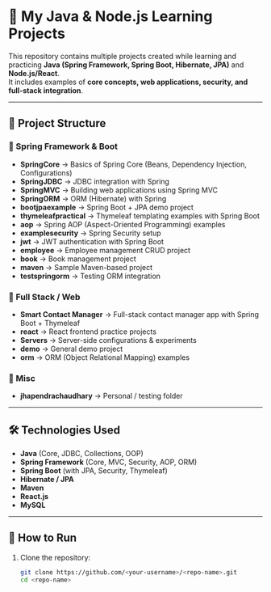 # 🚀 My Java & Node.js Learning Projects

This repository contains multiple projects created while learning and practicing **Java (Spring Framework, Spring Boot, Hibernate, JPA)** and **Node.js/React**.  
It includes examples of **core concepts, web applications, security, and full-stack integration**.

---

## 📂 Project Structure

### 🔹 Spring Framework & Boot
- **SpringCore** → Basics of Spring Core (Beans, Dependency Injection, Configurations)
- **SpringJDBC** → JDBC integration with Spring
- **SpringMVC** → Building web applications using Spring MVC
- **SpringORM** → ORM (Hibernate) with Spring
- **bootjpaexample** → Spring Boot + JPA demo project
- **thymeleafpractical** → Thymeleaf templating examples with Spring Boot
- **aop** → Spring AOP (Aspect-Oriented Programming) examples
- **examplesecurity** → Spring Security setup
- **jwt** → JWT authentication with Spring Boot
- **employee** → Employee management CRUD project
- **book** → Book management project
- **maven** → Sample Maven-based project
- **testspringorm** → Testing ORM integration

### 🔹 Full Stack / Web
- **Smart Contact Manager** → Full-stack contact manager app with Spring Boot + Thymeleaf
- **react** → React frontend practice projects
- **Servers** → Server-side configurations & experiments
- **demo** → General demo project
- **orm** → ORM (Object Relational Mapping) examples

### 🔹 Misc
- **jhapendrachaudhary** → Personal / testing folder

---

## 🛠️ Technologies Used
- **Java** (Core, JDBC, Collections, OOP)
- **Spring Framework** (Core, MVC, Security, AOP, ORM)
- **Spring Boot** (with JPA, Security, Thymeleaf)
- **Hibernate / JPA**
- **Maven**
- **React.js**
- **MySQL**
---

## 🚀 How to Run
1. Clone the repository:
   ```bash
   git clone https://github.com/<your-username>/<repo-name>.git
   cd <repo-name>


